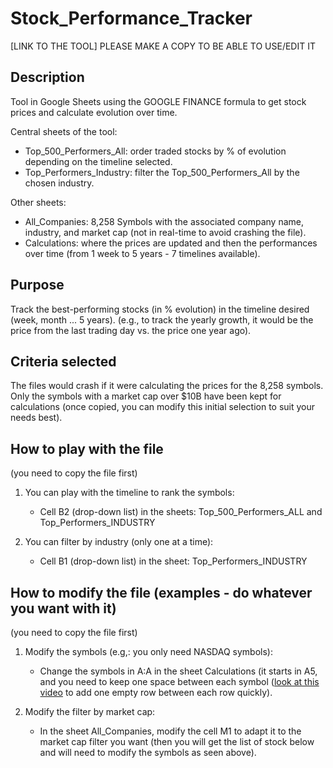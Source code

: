 # Stock_Performance_Tracker

[LINK TO THE TOOL]
PLEASE MAKE A COPY TO BE ABLE TO USE/EDIT IT

## Description

Tool in Google Sheets using the GOOGLE FINANCE formula to get stock prices and calculate evolution over time.

Central sheets of the tool:

- Top_500_Performers_All: order traded stocks by % of evolution depending on the timeline selected.
- Top_Performers_Industry: filter the Top_500_Performers_All by the chosen industry.

Other sheets:

- All_Companies: 8,258 Symbols with the associated company name, industry, and market cap (not in real-time to avoid crashing the file).
- Calculations: where the prices are updated and then the performances over time (from 1 week to 5 years - 7 timelines available).

## Purpose

Track the best-performing stocks (in % evolution) in the timeline desired (week, month ... 5 years). (e.g., to track the yearly growth, it would be the price from the last trading day vs. the price one year ago).

## Criteria selected

The files would crash if it were calculating the prices for the 8,258 symbols. Only the symbols with a market cap over $10B have been kept for calculations (once copied, you can modify this initial selection to suit your needs best).

## How to play with the file
(you need to copy the file first)

1. You can play with the timeline to rank the symbols:
    - Cell B2 (drop-down list) in the sheets: Top_500_Performers_ALL and Top_Performers_INDUSTRY

2. You can filter by industry (only one at a time):
    - Cell B1 (drop-down list) in the sheet: Top_Performers_INDUSTRY

## How to modify the file (examples - do whatever you want with it)
(you need to copy the file first)

1. Modify the symbols (e.g,: you only need NASDAQ symbols):
    - Change the symbols in A:A in the sheet Calculations (it starts in A5, and you need to keep one space between each symbol ([look at this video](https://www.youtube.com/watch?v=uMy3N1I173U&ab_channel=LearnAdvanceGoogleSheetByAnandGaur) to add one empty row between each row quickly).

2. Modify the filter by market cap:
    - In the sheet All_Companies, modify the cell M1 to adapt it to the market cap filter you want (then you will get the list of stock below and will need to modify the symbols as seen above).
